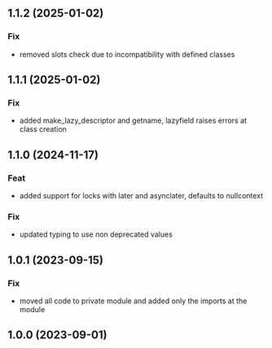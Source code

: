 ## 1.1.2 (2025-01-02)

### Fix

- removed slots check due to incompatibility with defined classes

## 1.1.1 (2025-01-02)

### Fix

- added make_lazy_descriptor and getname, lazyfield raises errors at class creation

## 1.1.0 (2024-11-17)

### Feat

- added support for locks with later and asynclater, defaults to nullcontext

### Fix

- updated typing to use non deprecated values

## 1.0.1 (2023-09-15)

### Fix

- moved all code to private module and added only the imports at the module

## 1.0.0 (2023-09-01)
